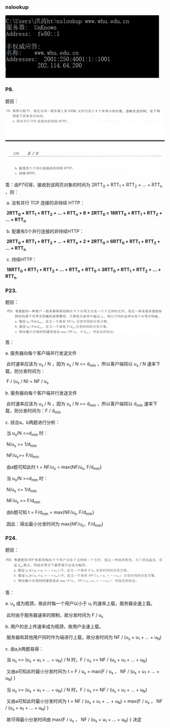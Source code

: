 ### nslookup

![nslookup](img/nslookup.png)

### P8.

题目：

![P8图片](img/P8.png)

答：由P7可得，接收到该网页对象的时间为  2RTT<sub>0</sub> + RTT<sub>1</sub> + RTT<sub>2</sub> + … + RTT<sub>n</sub> ，则：

​		a. 没有并行 TCP 连接的非持续 HTTP：

​			**2RTT<sub>0</sub> + RTT<sub>1</sub> + RTT<sub>2</sub> + … + RTT<sub>n</sub> + 8 * 2RTT<sub>0</sub> = 18RTT<sub>0</sub> + RTT<sub>1</sub> + RTT<sub>2</sub> + … + RTT<sub>n</sub>** 

​		b. 配置有5个并行连接的非持续HTTP：

​			**2RTT<sub>0</sub> + RTT<sub>1</sub> + RTT<sub>2</sub> + … + RTT<sub>n</sub> + 2 * 2RTT<sub>0</sub> =  6RTT<sub>0</sub> + RTT<sub>1</sub> + RTT<sub>2</sub> + … + RTT<sub>n</sub>** 

​		c.  持续HTTP：

​			**18RTT<sub>0</sub> + RTT<sub>1</sub> + RTT<sub>2</sub> + … + RTT<sub>n</sub>  + RTT<sub>0</sub> = 3RTT<sub>0</sub> + RTT<sub>1</sub> + RTT<sub>2</sub> + … + RTT<sub>n</sub>** 



### P23. 

题目：

![P23题目](img/P23.png)

答：

a. 服务器向每个客户端并行发送文件

​	此时速率应该为 u<sub>s</sub> / N ，因为 u<sub>s</sub> / N <= d<sub>min</sub> ，所以客户端将以 u<sub>s</sub> / N 速率下载，则分发时间为：

​	F / (u<sub>s</sub> / N) = NF / u<sub>s</sub> 

b. 服务器向每个客户端并行发送文件

​	此时速率应该为 u<sub>s</sub> / N ，因为 u<sub>s</sub> / N >= d<sub>min</sub> ，所以客户端将以 d<sub>min</sub> 速率下载，则分发时间为：F / d<sub>min</sub>

c. 综合a，b两题进行分析：

​	当 u<sub>s</sub>/N <=d<sub>min</sub> 时：

​		N/u<sub>s</sub> >= 1/d<sub>min</sub>

​		NF/u<sub>s</sub>>= F/d<sub>min</sub>

​		由a题可知此时 t = NF/u<sub>s</sub> = max{NF/u<sub>s</sub>, F/d<sub>min</sub>}

​	当 u<sub>s</sub>/N >=d<sub>min</sub> 时：

​		N/u<sub>s</sub> <= 1/d<sub>min</sub>

​		NF/u<sub>s</sub> <= F/d<sub>min</sub>

​		由b题可知 t = F/d<sub>min</sub> = max{NF/u<sub>s</sub>, F/d<sub>min</sub>}

​	因此：得出最小分发时间为 max{NF/u<sub>s</sub>，F/d<sub>min</sub>}



### P24.

题目：

![P24题目](img/P24.png)

答：

a.  u<sub>s</sub> 成为瓶颈，故此时每一个用户以小于 u<sub>i</sub> 的速率上载，服务器全速上载。

​	此时由于服务器速率的限制，故分发时间为 F / u<sub>s</sub>

b. 用户的总上传速率成为瓶颈，故用户全速上载。

​	服务器和其他用户同时作为端进行上载，故分发时间为 NF / (u<sub>s</sub> + u<sub>1</sub> + ... + u<sub>N</sub>)

c. 由a,b两题易得：

​	当 u<sub>s</sub> <= (u<sub>s</sub> + u<sub>1</sub> + ... + u<sub>N</sub>) / N 时，F / u<sub>s</sub> >= NF / (u<sub>s</sub> + u<sub>1</sub> + ... + u<sub>N</sub>) 

​	又由a可知此时最小分发时间为 t = F / u<sub>s</sub> = max{F / u<sub>s</sub> ， NF / (u<sub>s</sub> + u<sub>1</sub> + ... + u<sub>N</sub>) }

​	当 u<sub>s</sub> >= (u<sub>s</sub> + u<sub>1</sub> + ... + u<sub>N</sub>) / N 时，F / u<sub>s</sub> <= NF / (u<sub>s</sub> + u<sub>1</sub> + ... + u<sub>N</sub>) 

​	又由a可知此时最小分发时间为 t =  NF / (u<sub>s</sub> + u<sub>1</sub> + ... + u<sub>N</sub>) = max{F / u<sub>s</sub> ， NF / (u<sub>s</sub> + u<sub>1</sub> + ... + u<sub>N</sub>) }

​	故可得最小分发时间由 max{F / u<sub>s</sub> ， NF / (u<sub>s</sub> + u<sub>1</sub> + ... + u<sub>N</sub>) } 决定